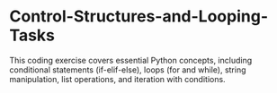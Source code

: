 # Control-Structures-and-Looping-Tasks
This coding exercise covers essential Python concepts, including conditional statements (if-elif-else), loops (for and while), string manipulation, list operations, and iteration with conditions.
